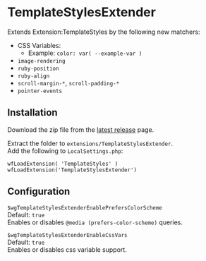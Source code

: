 # TemplateStylesExtender
Extends Extension:TemplateStyles by the following new matchers:

* CSS Variables:
  * Example: `color: var( --example-var )`
* `image-rendering`
* `ruby-position`
* `ruby-align`
* `scroll-margin-*`, `scroll-padding-*`
* `pointer-events`

## Installation
Download the zip file from the [latest release](https://github.com/octfx/mediawiki-extensions-TemplateStylesExtender/releases/latest) page.

Extract the folder to `extensions/TemplateStylesExtender`.  
Add the following to `LocalSettings.php`:
```
wfLoadExtension( 'TemplateStyles' )
wfLoadExtension('TemplateStylesExtender')
```

## Configuration
`$wgTemplateStylesExtenderEnablePrefersColorScheme`  
Default: `true`  
Enables or disables `@media (prefers-color-scheme)` queries.

`$wgTemplateStylesExtenderEnableCssVars`  
Default: `true`  
Enables or disables css variable support.
